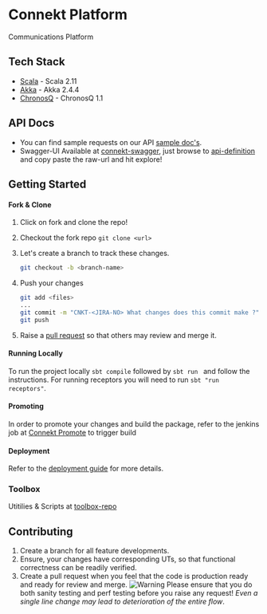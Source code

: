 Connekt Platform
========================

Communications Platform

Tech Stack 
---------------------
* [Scala] - Scala 2.11
* [Akka] - Akka 2.4.4
* [ChronosQ] - ChronosQ 1.1

[Scala]:http://www.scala-lang.org
[Akka]:http://doc.akka.io/docs/akka/2.4.4/scala.html
[ChronosQ]:https://github.com/flipkart-incubator/chronosq

API Docs
---------------------

- You can find sample requests on our API [sample doc's](https://docs.google.com/document/d/1SgIZHrXTTSmuvL-fyr7hLV7Dzwg_npgu4OHtUanztYk/edit#).
- Swagger-UI Available at [connekt-swagger](http://fk-connekt-sandbox-0001.nm.flipkart.com:9991/), just browse to [api-definition](https://github.com/Flipkart/connekt/blob/streams/schema/swagger-api.yaml) and copy paste the raw-url and hit explore!

Getting Started
---------------------

#### Fork & Clone ###
1. Click on fork and clone the repo!
2. Checkout the fork repo `git clone <url>`
3. Let's create a branch to track these changes.
	
	```bash
	git checkout -b <branch-name>
	```

4. Push your changes

	```bash
	git add <files>
	...
	git commit -m "CNKT-<JIRA-NO> What changes does this commit make ?"
	git push
	```

5. Raise a [pull request](https://help.github.com/articles/creating-a-pull-request/) so that others may review and merge it.

#### Running Locally
To run the project locally ``sbt compile`` followed by ``sbt run `` and follow the instructions. For running receptors you will need to run ``sbt "run receptors"``.

#### Promoting
In order to promote your changes and build the package, refer to the jenkins job at [Connekt Promote](http://usercrm-automation-qa-0001.nm.flipkart.com:8080/view/Promotion%20Jobs/job/promote_connekt/) to trigger build

#### Deployment
Refer to the [deployment guide](https://github.com/Flipkart/connekt-toolbox/blob/master/resources/deployer/README.md) for more details.

### Toolbox
Utitilies & Scripts at [toolbox-repo](https://github.com/Flipkart/connekt-toolbox) 

Contributing
-------------------------

1. Create a branch for all feature developments.
2. Ensure, your changes have corresponding UTs, so that functional correctness can be readily verified.
3. Create a pull request when you feel that the code is production ready and ready for review and merge. ![Warning](http://icons.iconarchive.com/icons/paomedia/small-n-flat/16/sign-warning-icon.png) Please ensure that you do both sanity testing and perf testing before you raise any request! _Even a single line change may lead to deterioration of the entire flow_.





